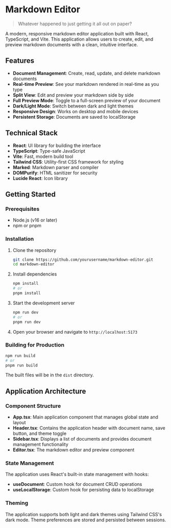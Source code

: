 # Markdown Editor

> Whatever happened to just getting it all out on paper?

A modern, responsive markdown editor application built with React, TypeScript, and Vite. This application allows users to create, edit, and preview markdown documents with a clean, intuitive interface.

## Features

- **Document Management**: Create, read, update, and delete markdown documents
- **Real-time Preview**: See your markdown rendered in real-time as you type
- **Split View**: Edit and preview your markdown side by side
- **Full Preview Mode**: Toggle to a full-screen preview of your document
- **Dark/Light Mode**: Switch between dark and light themes
- **Responsive Design**: Works on desktop and mobile devices
- **Persistent Storage**: Documents are saved to localStorage

## Technical Stack

- **React**: UI library for building the interface
- **TypeScript**: Type-safe JavaScript
- **Vite**: Fast, modern build tool
- **Tailwind CSS**: Utility-first CSS framework for styling
- **Marked**: Markdown parser and compiler
- **DOMPurify**: HTML sanitizer for security
- **Lucide React**: Icon library

## Getting Started

### Prerequisites

- Node.js (v16 or later)
- npm or pnpm

### Installation

1. Clone the repository
   ```bash
   git clone https://github.com/yourusername/markdown-editor.git
   cd markdown-editor
   ```

2. Install dependencies
   ```bash
   npm install
   # or
   pnpm install
   ```

3. Start the development server
   ```bash
   npm run dev
   # or
   pnpm run dev
   ```

4. Open your browser and navigate to `http://localhost:5173`

### Building for Production

```bash
npm run build
# or
pnpm run build
```

The built files will be in the `dist` directory.

## Application Architecture

### Component Structure

- **App.tsx**: Main application component that manages global state and layout
- **Header.tsx**: Contains the application header with document name, save button, and theme toggle
- **Sidebar.tsx**: Displays a list of documents and provides document management functionality
- **Editor.tsx**: The markdown editor and preview component

### State Management

The application uses React's built-in state management with hooks:

- **useDocument**: Custom hook for document CRUD operations
- **useLocalStorage**: Custom hook for persisting data to localStorage

### Theming

The application supports both light and dark themes using Tailwind CSS's dark mode. Theme preferences are stored and persisted between sessions.

